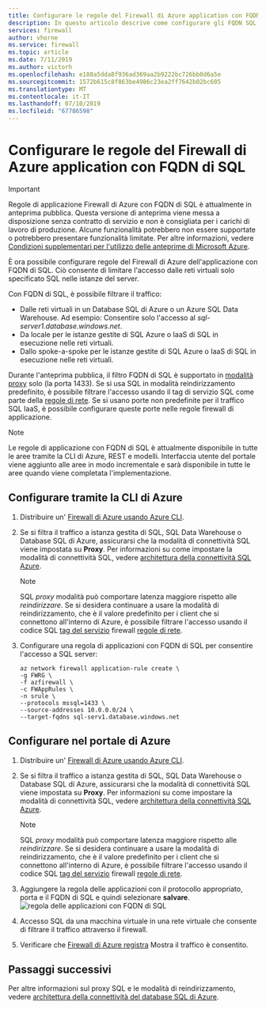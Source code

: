 ```yaml
---
title: Configurare le regole del Firewall di Azure application con FQDN di SQL
description: In questo articolo descrive come configurare gli FQDN SQL nelle regole del Firewall di Azure dell'applicazione.
services: firewall
author: vhorne
ms.service: firewall
ms.topic: article
ms.date: 7/11/2019
ms.author: victorh
ms.openlocfilehash: e188a5dda8f936ad369aa2b9222bc726bb0d6a5e
ms.sourcegitcommit: 1572b615c8f863be4986c23ea2ff7642b02bc605
ms.translationtype: MT
ms.contentlocale: it-IT
ms.lasthandoff: 07/10/2019
ms.locfileid: "67786598"
---
```

# <a name="configure-azure-firewall-application-rules-with-sql-fqdns"></a>Configurare le regole del Firewall di Azure application con FQDN di SQL

> [!IMPORTANT]
> Regole di applicazione Firewall di Azure con FQDN di SQL è attualmente in anteprima pubblica.
> Questa versione di anteprima viene messa a disposizione senza contratto di servizio e non è consigliata per i carichi di lavoro di produzione. Alcune funzionalità potrebbero non essere supportate o potrebbero presentare funzionalità limitate.
> Per altre informazioni, vedere [Condizioni supplementari per l'utilizzo delle anteprime di Microsoft Azure](https://azure.microsoft.com/support/legal/preview-supplemental-terms/).

È ora possibile configurare regole del Firewall di Azure dell'applicazione con FQDN di SQL. Ciò consente di limitare l'accesso dalle reti virtuali solo specificato SQL nelle istanze del server.

Con FQDN di SQL, è possibile filtrare il traffico:

- Dalle reti virtuali in un Database SQL di Azure o un Azure SQL Data Warehouse. Ad esempio:  Consentire solo l'accesso al *sql-server1.database.windows.net*.
- Da locale per le istanze gestite di SQL Azure o IaaS di SQL in esecuzione nelle reti virtuali.
- Dallo spoke-a-spoke per le istanze gestite di SQL Azure o IaaS di SQL in esecuzione nelle reti virtuali.

Durante l'anteprima pubblica, il filtro FQDN di SQL è supportato in [modalità proxy](https://docs.microsoft.com/azure/sql-database/sql-database-connectivity-architecture#connection-policy) solo (la porta 1433). Se si usa SQL in modalità reindirizzamento predefinito, è possibile filtrare l'accesso usando il tag di servizio SQL come parte della [regole di rete](overview.md#network-traffic-filtering-rules).
Se si usano porte non predefinite per il traffico SQL IaaS, è possibile configurare queste porte nelle regole firewall di applicazione.

> [!NOTE]
> Le regole di applicazione con FQDN di SQL è attualmente disponibile in tutte le aree tramite la CLI di Azure, REST e modelli. Interfaccia utente del portale viene aggiunto alle aree in modo incrementale e sarà disponibile in tutte le aree quando viene completata l'implementazione.

## <a name="configure-using-azure-cli"></a>Configurare tramite la CLI di Azure

1. Distribuire un' [Firewall di Azure usando Azure CLI](deploy-cli.md).
2. Se si filtra il traffico a istanza gestita di SQL, SQL Data Warehouse o Database SQL di Azure, assicurarsi che la modalità di connettività SQL viene impostata su **Proxy**. Per informazioni su come impostare la modalità di connettività SQL, vedere [architettura della connettività SQL Azure](https://docs.microsoft.com/azure/sql-database/sql-database-connectivity-architecture#change-azure-sql-database-connection-policy). 

   > [!NOTE]
   > SQL *proxy* modalità può comportare latenza maggiore rispetto alle *reindirizzare*. Se si desidera continuare a usare la modalità di reindirizzamento, che è il valore predefinito per i client che si connettono all'interno di Azure, è possibile filtrare l'accesso usando il codice SQL [tag del servizio](service-tags.md) firewall [regole di rete](tutorial-firewall-deploy-portal.md#configure-a-network-rule).

3. Configurare una regola di applicazioni con FQDN di SQL per consentire l'accesso a SQL server:

   ```azurecli
   az network firewall application-rule create \
   -g FWRG \
   -f azfirewall \
   -c FWAppRules \
   -n srule \
   --protocols mssql=1433 \
   --source-addresses 10.0.0.0/24 \
   --target-fqdns sql-serv1.database.windows.net
   ```

## <a name="configure-using-the-azure-portal"></a>Configurare nel portale di Azure
1. Distribuire un' [Firewall di Azure usando Azure CLI](deploy-cli.md).
2. Se si filtra il traffico a istanza gestita di SQL, SQL Data Warehouse o Database SQL di Azure, assicurarsi che la modalità di connettività SQL viene impostata su **Proxy**. Per informazioni su come impostare la modalità di connettività SQL, vedere [architettura della connettività SQL Azure](../sql-database/sql-database-connectivity-architecture.md#change-azure-sql-database-connection-policy). 

   > [!NOTE]
   > SQL *proxy* modalità può comportare latenza maggiore rispetto alle *reindirizzare*. Se si desidera continuare a usare la modalità di reindirizzamento, che è il valore predefinito per i client che si connettono all'interno di Azure, è possibile filtrare l'accesso usando il codice SQL [tag del servizio](service-tags.md) firewall [regole di rete](tutorial-firewall-deploy-portal.md#configure-a-network-rule).
3. Aggiungere la regola delle applicazioni con il protocollo appropriato, porta e il FQDN di SQL e quindi selezionare **salvare**.
   ![regola delle applicazioni con FQDN di SQL](media/sql-fqdn-filtering/application-rule-sql.png)
4. Accesso SQL da una macchina virtuale in una rete virtuale che consente di filtrare il traffico attraverso il firewall. 
5. Verificare che [Firewall di Azure registra](log-analytics-samples.md) Mostra il traffico è consentito.

## <a name="next-steps"></a>Passaggi successivi

Per altre informazioni sul proxy SQL e le modalità di reindirizzamento, vedere [architettura della connettività del database SQL di Azure](../sql-database/sql-database-connectivity-architecture.md).